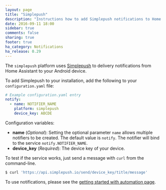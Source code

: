 ```yaml
---
layout: page
title: "Simplepush"
description: "Instructions how to add Simplepush notifications to Home Assistant."
date: 2016-09-11 18:00
sidebar: true
comments: false
sharing: true
footer: true
ha_category: Notifications
ha_release: 0.29
---
```



The `simplepush` platform uses [Simplepush](https://simplepush.io/) to delivery notifications from Home Assistant to your Android device.

To add Simplepush to your installation, add the following to your `configuration.yaml` file:

```yaml
# Example configuration.yaml entry
notify:
  - name: NOTIFIER_NAME
    platform: simplepush
    device_key: ABCDE
```

Configuration variables:

- **name** (*Optional*): Setting the optional parameter `name` allows multiple notifiers to be created. The default value is `notify`. The notifier will bind to the service `notify.NOTIFIER_NAME`.
- **device_key** (*Required*): The device key of your device.

To test if the service works, just send a message with `curl` from the command-line.

```bash
$ curl 'https://api.simplepush.io/send/device_key/title/message'
```

To use notifications, please see the [getting started with automation page](/getting-started/automation/).
